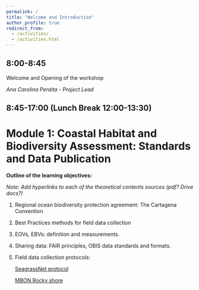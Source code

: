 ```yaml
---
permalink: /
title: "Welcome and Introduction"
author_profile: true
redirect_from: 
  - /activities/
  - /activities.html
---
```


## 8:00-8:45

Welcome and Opening of the workshop

*Ana Carolina Peralta - Project Lead*

## 8:45-17:00 (Lunch Break 12:00-13:30)

# Module 1: Coastal Habitat and Biodiversity Assessment: Standards and Data Publication

**Outline of the learning objectives:** 

_Note: Add hyperlinks to each of the theoretical contents sources (pdf? Drive docs?)_

1. Regional ocean biodiversity protection agreement: The Cartagena Convention 
2. Best Practices methods for field data collection
3. EOVs, EBVs: definition and measurements. 
4. Sharing data: FAIR principles, OBIS data standards and formats.
5. Field data collection protocols:
   
    [SeagrassNet protocol](https://search.oceanbestpractices.org/search?q=SeagrassNet&fields=all&activeField=all)
   
    [MBON Rocky shore](https://search.oceanbestpractices.org/search?q=MBON%20Rocky%20shore&fields=all&activeField=all)







